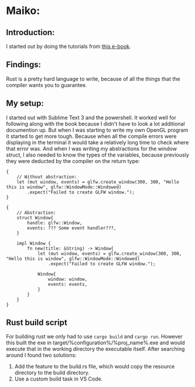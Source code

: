 # Maiko:

## Introduction:
I started out by doing the tutorials from [this e-book](https://doc.rust-lang.org/stable/book/second-edition/ch01-00-introduction.html). 


## Findings:
Rust is a pretty hard language to write, because of all the things that the compiler wants you to guarantee.

## My setup:
I started out with Sublime Text 3 and the powershell. It worked well for following along with the book because I didn't have to look a lot additional documention up. 
But when I was starting to write my own OpenGL program it started to get more tough.
Because when all the compile errors were displaying in the terminal it would take a relatively long time to check where that error was. 
And when I was writing my abstractions for the window struct, I also needed to know the types of the variables, because previously they were deducted by the compiler on the return type:
```
{
	// Without abstraction:
	let (mut window, events) = glfw.create_window(300, 300, "Hello this is window", glfw::WindowMode::Windowed)
	    .expect("Failed to create GLFW window.");
}

{
	// Abstraction:
	struct Window{
		handle: glfw::Window,
		events: ??? Some event handler???,
	}

	impl Window {
		fn new(title: &String) -> Window{
			let (mut window, events) = glfw.create_window(300, 300, "Hello this is window", glfw::WindowMode::Windowed)
				.expect("Failed to create GLFW window.");

			Window{
				window: window,
				events: events,
			}
		}
	}
}
```

## Rust build script
For building rust we only had to use `cargo build` and `cargo run`. However this built the exe in target/%configuration%/%proj_name%.exe and would execute that in the working directory the executable itself.
After searching around I found two solutions:
1. Add the feature to the build.rs file, which would copy the resource directory to the build directory.
2. Use a custom build task in VS Code.
